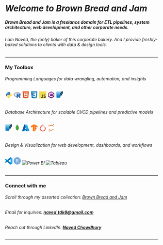 <h1><em>Welcome to Brown Bread and Jam</em></h1>
<h5>Brown Bread and Jam is a freelance domain for ETL pipelines, system architecture, web development, and other corporate needs.</h5>
<h6>I am Naved, the <em>(only)</em> baker of this corporate bakery. And I provide freshly-baked solutions to clients with data & design tools.</h6>

---

### My Toolbox

<h6>Programming Languages for data wrangling, automation, and insights</h6>
<h6> <img src="https://raw.githubusercontent.com/devicons/devicon/master/icons/python/python-original.svg" width="24" alt="Python"/> <img src="https://raw.githubusercontent.com/devicons/devicon/master/icons/r/r-original.svg" width="24" alt="R"/> <img src="https://raw.githubusercontent.com/devicons/devicon/master/icons/html5/html5-original.svg" width="24" alt="HTML"/> <img src="https://raw.githubusercontent.com/devicons/devicon/master/icons/css3/css3-original.svg" width="24" alt="CSS"/> <img src="https://raw.githubusercontent.com/devicons/devicon/master/icons/javascript/javascript-original.svg" width="24" alt="JS"/> <img src="https://raw.githubusercontent.com/devicons/devicon/master/icons/csharp/csharp-original.svg" width="24" alt="C#"/> <img src="https://raw.githubusercontent.com/devicons/devicon/master/icons/sqlite/sqlite-original.svg" width="24" alt="SQL"/></h6>


<h6>Database Architecture for scalable CI/CD pipelines and predictive models</h6>
<h6> <img src="https://raw.githubusercontent.com/devicons/devicon/master/icons/sqlite/sqlite-original.svg" width="24" alt="SQL"/> <img src="https://raw.githubusercontent.com/devicons/devicon/master/icons/mongodb/mongodb-original.svg" width="24" alt="MongoDB"/> <img src="https://raw.githubusercontent.com/devicons/devicon/master/icons/azure/azure-original.svg" width="24" alt="Azure"/> <img src="https://raw.githubusercontent.com/devicons/devicon/master/icons/tensorflow/tensorflow-original.svg" width="24" alt="TensorFlow"/> <img src="https://raw.githubusercontent.com/devicons/devicon/master/icons/pytorch/pytorch-original.svg" width="24" alt="PyTorch"/> <img src="https://raw.githubusercontent.com/devicons/devicon/master/icons/jupyter/jupyter-original.svg" width="24" alt="Jupyter"/></h6>


<h6>Design & Visualization for web development, dashboards, and workflows</h6>
<h6> <img src="https://raw.githubusercontent.com/devicons/devicon/master/icons/vscode/vscode-original.svg" width="24" alt="VSCode"/> <img src="https://raw.githubusercontent.com/devicons/devicon/master/icons/rstudio/rstudio-original.svg" width="24" alt="RStudio"/> <img src="https://raw.githubusercontent.com/devicons/devicon/master/icons/powerbi/powerbi-original.svg" width="24" alt="Power BI"/> <img src="https://raw.githubusercontent.com/devicons/devicon/master/icons/tableau/tableau-original.svg" width="24" alt="Tableau"/> </h6> 


---

### Connect with me
<h6>Scroll through my assorted collection: <a href="https://brown-bread-and-jam.webflow.io/">Brown Bread and Jam</a></h6>
<h6>Email for inquiries: <strong><a href="mailto:naved.tdk8@gmail.com">naved.tdk8@gmail.com</a></strong></h6>
<h6>Reach out through LinkedIn: <strong><a href="https://linkedin.com/in/naved8chowdhury">Naved Chowdhury</a></strong></h6>

---
